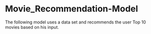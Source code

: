 # Movie_Recommendation-Model
The following model uses a data set and recommends the user Top 10 movies based on his input.
